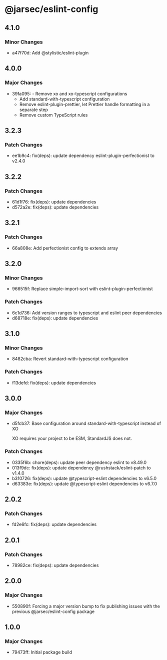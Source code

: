 # @jarsec/eslint-config

## 4.1.0

### Minor Changes

- a47f70d: Add @stylistic/eslint-plugin

## 4.0.0

### Major Changes

- 39fa095: - Remove xo and xo-typescript configurations
  - Add standard-with-typescript configuration
  - Remove eslint-plugin-prettier, let Prettier handle formatting in a separate step
  - Remove custom TypeScript rules

## 3.2.3

### Patch Changes

- ee1b9c4: fix(deps): update dependency eslint-plugin-perfectionist to v2.4.0

## 3.2.2

### Patch Changes

- 61d1f76: fix(deps): update dependencies
- d572a2e: fix(deps): update dependencies

## 3.2.1

### Patch Changes

- 66a808e: Add perfectionist config to extends array

## 3.2.0

### Minor Changes

- 966515f: Replace simple-import-sort with eslint-plugin-perfectionist

### Patch Changes

- 6c1d736: Add version ranges to typescript and eslint peer dependencies
- d68718e: fix(deps): update dependencies

## 3.1.0

### Minor Changes

- 8482cba: Revert standard-with-typescript configuration

### Patch Changes

- f13defd: fix(deps): update dependencies

## 3.0.0

### Major Changes

- d5fcb37: Base configuration around standard-with-typescript instead of XO

  XO requires your project to be ESM, StandardJS does not.

### Patch Changes

- 0335f6b: chore(deps): update peer dependency eslint to v8.49.0
- 013f9dc: fix(deps): update dependency @rushstack/eslint-patch to v1.4.0
- b310726: fix(deps): update @typescript-eslint dependencies to v6.5.0
- d63383e: fix(deps): update @typescript-eslint dependencies to v6.7.0

## 2.0.2

### Patch Changes

- fd2e6fc: fix(deps): update dependencies

## 2.0.1

### Patch Changes

- 78982ce: fix(deps): update dependencies

## 2.0.0

### Major Changes

- 550890f: Forcing a major version bump to fix publishing issues with the previous @jarsec/eslint-config package

## 1.0.0

### Major Changes

- 79473ff: Initial package build
